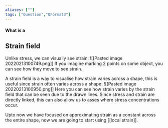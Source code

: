 ```yaml
---
aliases: [""]
tags: ["Question","QFormat3"]
---
```


#### What is a
## Strain field
Unlike stress, we can visually see strain:
![[Pasted image 20220213100749.png]]
If you imagine marking 2 points on some object, you can see how they move to see strain.

A strain field is a way to visualise how strain varies across a shape, this is useful since strain often varies across a shape:
![[Pasted image 20220213100950.png]]
Here you can see how strain varies by the strain field that can be seen due to the drawn lines. Since stress and strain are directly linked, this can also allow us to asses where stress concentrations occur.

Upto now we have focused on approximating strain as a constant across the entire shape, now we are going to start using [[local strain]]. 